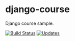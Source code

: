 # django-course
Django course sample.

[![Build Status](https://travis-ci.org/marciohiroyuki/django-course.svg?branch=master)](https://travis-ci.org/marciohiroyuki/django-course)
[![Updates](https://pyup.io/repos/github/marciohiroyuki/django-course/shield.svg)](https://pyup.io/repos/github/marciohiroyuki/django-course/)

